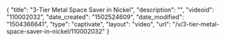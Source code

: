 {
    "title": "3-Tier Metal Space Saver in Nickel",
    "description": "",
    "videoid": "110002032",
    "date_created": "1502524609",
    "date_modified": "1504366641",
    "type": "captivate",
    "layout": "video",
    "url": "\/v\/3-tier-metal-space-saver-in-nickel\/110002032"
}